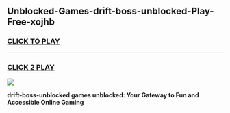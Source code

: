 
## Unblocked-Games-drift-boss-unblocked-Play-Free-xojhb
<h3>
<a href="https://premium76.site?title=drift-boss-unblocked&ref=09A">CLICK TO PLAY</a></h3>
<hr>

<h3>
<a href="https://premium76.site?title=drift-boss-unblocked&ref=09A">CLICK 2 PLAY</a>
  
</h3>

<a href="https://premium76.site?title=drift-boss-unblocked&ref=09A"><img src="https://clearcache.store/games.png"></a>


**drift-boss-unblocked games unblocked: Your Gateway to Fun and Accessible Online Gaming**

